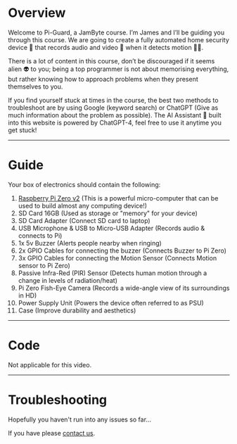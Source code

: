 # Overview
Welcome to Pi-Guard, a JamByte course. I’m James and I’ll be guiding you through this course. We are going to create a fully automated home security device 🚨 that records audio and video 🎥 when it detects motion 🏃💨. 

There is a lot of content in this course, don’t be discouraged if it seems alien 👽 to you; being a top programmer is not about memorising everything, but rather knowing how to approach problems when they present themselves to you.

If you find yourself stuck at times in the course, the best two methods to troubleshoot are by using Google (keyword search) or ChatGPT (Give as much information about the problem as possible). The AI Assistant 🤖 built into this website is powered by ChatGPT-4, feel free to use it anytime you get stuck!

---
# Guide
Your box of electronics should contain the following:
1. [Raspberry Pi Zero v2](https://www.raspberrypi.com/products/raspberry-pi-zero-2-w/) (This is a powerful micro-computer that can be used to build almost any computing device!)
2. SD Card 16GB (Used as storage or "memory" for your device)
3. SD Card Adapter (Connect SD card to laptop)
4. USB Microphone & USB to Micro-USB Adapter (Records audio & connects to Pi)
5. 1x 5v Buzzer (Alerts people nearby when ringing)
6. 2x GPIO Cables for connecting the buzzer (Connects Buzzer to Pi Zero)
7. 3x GPIO Cables for connecting the Motion Sensor (Connects Motion sensor to Pi Zero)
8. Passive Infra-Red (PIR) Sensor (Detects human motion through a change in levels of radiation/heat)
9. Pi Zero Fish-Eye Camera (Records a wide-angle view of its surroundings in HD)
10. Power Supply Unit (Powers the device often referred to as PSU)
11. Case (Improve durability and aesthetics)


---
# Code
Not applicable for this video.

---
# Troubleshooting

Hopefully you haven't run into any issues so far...

If you have please [contact us](https://jambyte.io/contact).